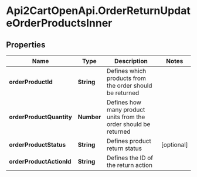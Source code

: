 # Api2CartOpenApi.OrderReturnUpdateOrderProductsInner

## Properties

Name | Type | Description | Notes
------------ | ------------- | ------------- | -------------
**orderProductId** | **String** | Defines which products from the order should be returned | 
**orderProductQuantity** | **Number** | Defines how many product units from the order should be returned | 
**orderProductStatus** | **String** | Defines product return status | [optional] 
**orderProductActionId** | **String** | Defines the ID of the return action | 



